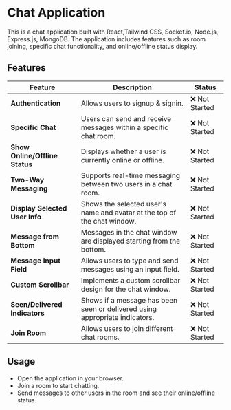 # Chat Application

This is a chat application built with React,Tailwind CSS, Socket.io, Node.js, Express.js, MongoDB. The application includes features such as room joining, specific chat functionality, and online/offline status display.

## Features

| Feature                         | Description                                                                 | Status          |
|---------------------------------|-----------------------------------------------------------------------------|-----------------|
| **Authentication**              | Allows users to signup & signin.                                            | ❌ Not Started  |
| **Specific Chat**               | Users can send and receive messages within a specific chat room.            | ❌ Not Started  |
| **Show Online/Offline Status**  | Displays whether a user is currently online or offline.                     | ❌ Not Started  |
| **Two-Way Messaging**           | Supports real-time messaging between two users in a chat room.              | ❌ Not Started  |
| **Display Selected User Info**  | Shows the selected user's name and avatar at the top of the chat window.    | ❌ Not Started  |
| **Message from Bottom**         | Messages in the chat window are displayed starting from the bottom.         | ❌ Not Started  |
| **Message Input Field**         | Allows users to type and send messages using an input field.                | ❌ Not Started  |
| **Custom Scrollbar**            | Implements a custom scrollbar design for the chat window.                   | ❌ Not Started  |
| **Seen/Delivered Indicators**   | Shows if a message has been seen or delivered using appropriate indicators. | ❌ Not Started  |
| **Join Room**                   | Allows users to join different chat rooms.                                  | ❌ Not Started  |


## Usage

- Open the application in your browser.
- Join a room to start chatting.
- Send messages to other users in the room and see their online/offline status.